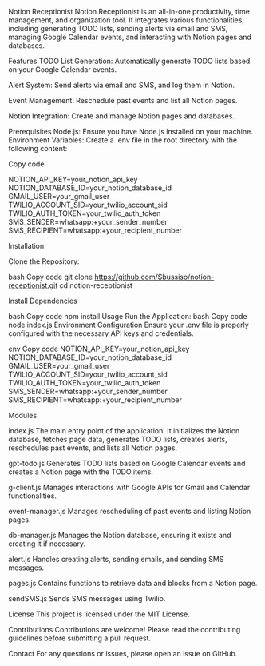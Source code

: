 Notion Receptionist
Notion Receptionist is an all-in-one productivity, time management, and organization tool. It integrates various functionalities, including generating TODO lists, sending alerts via email and SMS, managing Google Calendar events, and interacting with Notion pages and databases.

Features
TODO List Generation: Automatically generate TODO lists based on your Google Calendar events.

Alert System: Send alerts via email and SMS, and log them in Notion.

Event Management: Reschedule past events and list all Notion pages.

Notion Integration: Create and manage Notion pages and databases.

Prerequisites
Node.js: Ensure you have Node.js installed on your machine.
Environment Variables: Create a .env file in the root directory with the following content:

Copy code

NOTION_API_KEY=your_notion_api_key
NOTION_DATABASE_ID=your_notion_database_id
GMAIL_USER=your_gmail_user
TWILIO_ACCOUNT_SID=your_twilio_account_sid
TWILIO_AUTH_TOKEN=your_twilio_auth_token
SMS_SENDER=whatsapp:+your_sender_number
SMS_RECIPIENT=whatsapp:+your_recipient_number


Installation

Clone the Repository:

bash
Copy code
git clone https://github.com/Sbussiso/notion-receptionist.git
cd notion-receptionist

Install Dependencies


bash
Copy code
npm install
Usage
Run the Application:
bash
Copy code
node index.js
Environment Configuration
Ensure your .env file is properly configured with the necessary API keys and credentials.

env
Copy code
NOTION_API_KEY=your_notion_api_key
NOTION_DATABASE_ID=your_notion_database_id
GMAIL_USER=your_gmail_user
TWILIO_ACCOUNT_SID=your_twilio_account_sid
TWILIO_AUTH_TOKEN=your_twilio_auth_token
SMS_SENDER=whatsapp:+your_sender_number
SMS_RECIPIENT=whatsapp:+your_recipient_number


Modules

index.js
The main entry point of the application. It initializes the Notion database, fetches page data, generates TODO lists, creates alerts, reschedules past events, and lists all Notion pages.

gpt-todo.js
Generates TODO lists based on Google Calendar events and creates a Notion page with the TODO items.

g-client.js
Manages interactions with Google APIs for Gmail and Calendar functionalities.

event-manager.js
Manages rescheduling of past events and listing Notion pages.

db-manager.js
Manages the Notion database, ensuring it exists and creating it if necessary.

alert.js
Handles creating alerts, sending emails, and sending SMS messages.

pages.js
Contains functions to retrieve data and blocks from a Notion page.

sendSMS.js
Sends SMS messages using Twilio.


License
This project is licensed under the MIT License.

Contributions
Contributions are welcome! Please read the contributing guidelines before submitting a pull request.

Contact
For any questions or issues, please open an issue on GitHub.
